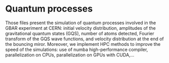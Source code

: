 # Quantum processes
Those files present the simulation of quantum processes involved in the GBAR experiment at CERN: 
initial velocity distribution, amplitudes of the gravitational quantum states (GQS), number of atoms detected, Fourier transform of the GQS wave functions, and velocity distribution at the end of the bouncing miror.
Moreover, we implement HPC methods to improve the speed of the simulations: use of numba high-performance compiler, parallelization on CPUs, parallelization on GPUs with CUDA,...
